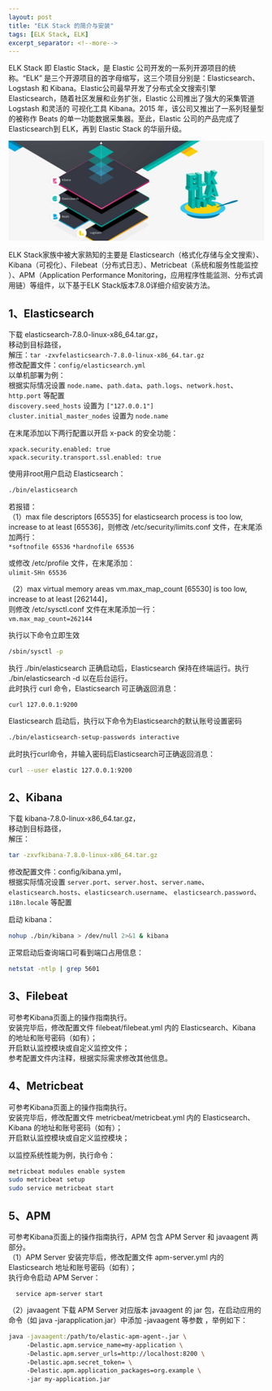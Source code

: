 ```yaml
---
layout: post
title: "ELK Stack 的简介与安装"
tags: [ELK Stack, ELK]
excerpt_separator: <!--more-->
---
```


ELK Stack 即 Elastic Stack，是 Elastic 公司开发的一系列开源项目的统称。“ELK” 是三个开源项目的首字母缩写，这三个项目分别是：Elasticsearch、 Logstash 和 Kibana。Elastic公司最早开发了分布式全文搜索引擎 Elasticsearch，随着社区发展和业务扩张，Elastic 公司推出了强大的采集管道 Logstash 和灵活的 可视化工具 Kibana。2015 年，该公司又推出了一系列轻量型的被称作 Beats 的单一功能数据采集器。至此，Elastic 公司的产品完成了 Elasticsearch到 ELK，再到 Elastic Stack 的华丽升级。

<!--more-->

![ELK](/assets/img/elk.jpg)

ELK Stack家族中被大家熟知的主要是 Elasticsearch（格式化存储与全文搜索）、Kibana（可视化）、Filebeat（分布式日志）、Metricbeat（系统和服务性能监控 ）、APM（Application Performance Monitoring，应用程序性能监测、分布式调用链）等组件，以下基于ELK Stack版本7.8.0详细介绍安装方法。

## 1、Elasticsearch
下载 elasticsearch-7.8.0-linux-x86_64.tar.gz，  
移动到目标路径，  
解压：`tar -zxvfelasticsearch-7.8.0-linux-x86_64.tar.gz`  
修改配置文件：`config/elasticsearch.yml`  
以单机部署为例：  
根据实际情况设置 `node.name`、`path.data`、`path.logs`、`network.host`、`http.port` 等配置  
`discovery.seed_hosts` 设置为 `["127.0.0.1"]`  
`cluster.initial_master_nodes` 设置为 `node.name`  

在末尾添加以下两行配置以开启 x-pack 的安全功能：  
```
xpack.security.enabled: true  
xpack.security.transport.ssl.enabled: true   
```

使用非root用户启动 Elasticsearch：  
```bash
./bin/elasticsearch   
```

若报错：  
（1）max file descriptors [65535] for elasticsearch process is too low, increase to at least [65536]，则修改 /etc/security/limits.conf 文件，在末尾添加两行：  
`*softnofile 65536`
`*hardnofile 65536`

或修改 /etc/profile 文件，在末尾添加：  
`ulimit-SHn 65536`

（2）max virtual memory areas vm.max_map_count [65530] is too low, increase to at least [262144]，  
则修改 /etc/sysctl.conf 文件在末尾添加一行：  
`vm.max_map_count=262144` 

执行以下命令立即生效  
```bash
/sbin/sysctl -p 
```

执行 ./bin/elasticsearch 正确启动后，Elasticsearch 保持在终端运行。执行 ./bin/elasticsearch -d 以在后台运行。  
此时执行 curl 命令，Elasticsearch 可正确返回消息：  
```
curl 127.0.0.1:9200  
```

Elasticsearch 启动后，执行以下命令为Elasticsearch的默认账号设置密码  
```bash
./bin/elasticsearch-setup-passwords interactive   
```

此时执行curl命令，并输入密码后Elasticsearch可正确返回消息： 
```bash 
curl --user elastic 127.0.0.1:9200
```

## 2、Kibana
下载 kibana-7.8.0-linux-x86_64.tar.gz，  
移动到目标路径，  
解压： 
```bash 
tar -zxvfkibana-7.8.0-linux-x86_64.tar.gz   
```

修改配置文件：config/kibana.yml，  
根据实际情况设置 `server.port`、`server.host`、`server.name`、`elasticsearch.hosts`、`elasticsearch.username`、 `elasticsearch.password`、`i18n.locale` 等配置  

启动 kibana：  
```bash
nohup ./bin/kibana > /dev/null 2>&1 & kibana
```

正常启动后查询端口可看到端口占用信息： 
```bash 
netstat -ntlp | grep 5601 
```

## 3、Filebeat
可参考Kibana页面上的操作指南执行。  
安装完毕后，修改配置文件 filebeat/filebeat.yml 内的 Elasticsearch、Kibana 的地址和账号密码（如有）；  
开启默认监控模块或自定义监控文件；  
参考配置文件内注释，根据实际需求修改其他信息。  

## 4、Metricbeat
可参考Kibana页面上的操作指南执行。  
安装完毕后，修改配置文件 metricbeat/metricbeat.yml 内的 Elasticsearch、Kibana 的地址和账号密码（如有）；  
开启默认监控模块或自定义监控模块；

以监控系统性能为例，执行命令：  
```bash
metricbeat modules enable system   
sudo metricbeat setup   
sudo service metricbeat start   
```

## 5、APM
可参考Kibana页面上的操作指南执行，APM 包含 APM Server 和 javaagent 两部分。  
（1）APM Server 安装完毕后，修改配置文件 apm-server.yml 内的 Elasticsearch 地址和账号密码（如有）；  
执行命令启动 APM Server：  
```
  service apm-server start   
```

（2）javaagent 下载 APM Server 对应版本 javaagent 的 jar 包，在启动应用的命令（如 java -jarapplication.jar）中添加 -javaagent 等参数 ，举例如下：  
```bash
java -javaagent:/path/to/elastic-apm-agent-.jar \ 
     -Delastic.apm.service_name=my-application \ 
     -Delastic.apm.server_urls=http://localhost:8200 \ 
     -Delastic.apm.secret_token= \ 
     -Delastic.apm.application_packages=org.example \ 
     -jar my-application.jar
```
